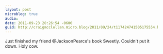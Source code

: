 ```yaml
---
layout: post
microblog: true
audio: 
date: 2011-09-23 20:26:54 -0600
guid: http://craigmcclellan.micro.blog/2011/09/24/t117424741505175554.html
---
```

Just finished my friend @JacksonPearce's book Sweetly. Couldn't put it down. Holy cow.
